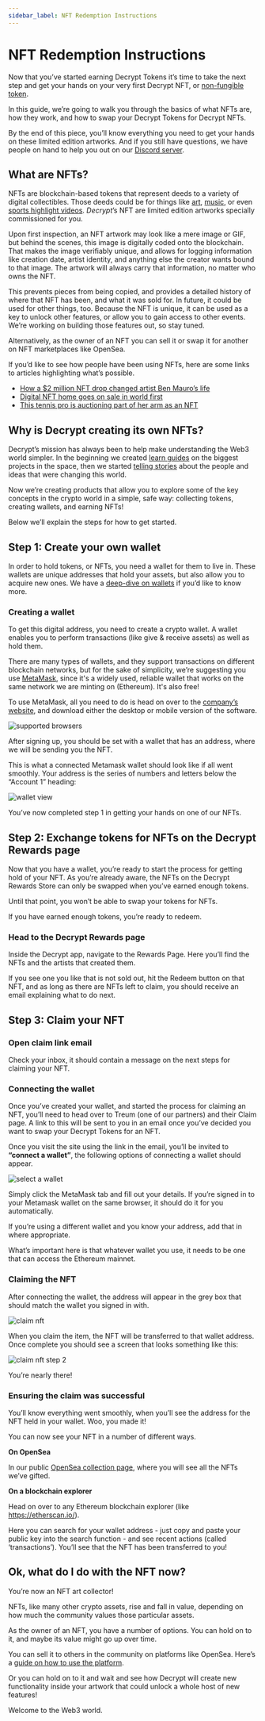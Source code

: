 ```yaml
---
sidebar_label: NFT Redemption Instructions
---
```


# NFT Redemption Instructions

Now that you’ve started earning Decrypt Tokens it’s time to take the next step and get your hands on your very first Decrypt NFT, or [non-fungible token](https://decrypt.co/resources/non-fungible-tokens-nfts-explained-guide-learn-blockchain). 

In this guide, we’re going to walk you through the basics of what NFTs are, how they work, and how to swap your Decrypt Tokens for Decrypt NFTs.  

By the end of this piece, you’ll know everything you need to get your hands on these limited edition artworks. And if you still have questions, we have people on hand to help you out on our [Discord server](https://decrypt.co/discord-invite). 

## What are NFTs?

NFTs are blockchain-based tokens that represent deeds to a variety of digital collectibles. Those deeds could be for things like <a href="https://decrypt.co/61208/sophia-the-robot-joins-nft-craze-with-ai-driven-crypto-artwork">art</a>, <a href="https://decrypt.co/61241/can-nfts-change-how-we-value-music">music</a>, or even <a href="https://decrypt.co/60142/nba-all-star-weekend-capitalize-nft-craze">sports highlight videos</a>. <i>Decrypt</i>’s NFT are limited edition artworks specially commissioned for you. 


Upon first inspection, an NFT artwork may look like a mere image or GIF, but behind the scenes, this image is digitally coded onto the blockchain. That makes the image verifiably unique, and allows for logging information like creation date, artist identity, and anything else the creator wants bound to that image. The artwork will always carry that information, no matter who owns the NFT.  

This prevents pieces from being copied, and provides a detailed history of where that NFT has been, and what it was sold for. In future, it could be used for other things, too. Because the NFT is unique, it can be used as a key to unlock other features, or allow you to gain access to other events. We’re working on building those features out, so stay tuned. 

Alternatively, as the owner of an NFT you can sell it or swap it for another on NFT marketplaces like OpenSea. 

If you’d like to see how people have been using NFTs, here are some links to articles highlighting what’s possible. 

* <a href="https://decrypt.co/61647/ben-mauro-nft-drop-evolution-interview">How a $2 million NFT drop changed artist Ben Mauro’s life</a>
* <a href="https://decrypt.co/61589/digital-nft-home-goes-on-sale-in-world-first">Digital NFT home goes on sale in world first</a>
* <a href="https://decrypt.co/61248/this-tennis-pro-is-auctioning-part-of-her-arm-as-an-nft">This tennis pro is auctioning part of her arm as an NFT</a> 

## Why is Decrypt creating its own NFTs?

Decrypt’s mission has always been to help make understanding the Web3 world simpler. In the beginning we created <a href="https://decrypt.co/learn">learn guides</a> on the biggest projects in the space, then we started <a href="https://decrypt.co/features">telling stories</a> about the people and ideas that were changing this world. 

Now we’re creating products that allow you to explore some of the key concepts in the crypto world in a simple, safe way: collecting tokens, creating wallets, and earning NFTs! 

Below we’ll explain the steps for how to get started.

## Step 1: Create your own wallet

In order to hold tokens, or NFTs, you need a wallet for them to live in. These wallets are unique addresses that hold your assets, but also allow you to acquire new ones. We have a <a href="https://decrypt.co/resources/wallets">deep-dive on wallets</a> if you’d like to know more. 

### Creating a wallet

To get this digital address, you need to create a crypto wallet. A wallet enables you to perform transactions (like give &amp; receive assets) as well as hold them. 

There are many types of wallets, and they support transactions on different blockchain networks, but for the sake of simplicity, we’re suggesting you use <a href="https://metamask.io/">MetaMask</a>, since it's a widely used, reliable wallet that works on the same network we are minting on (Ethereum). It's also free! 

To use MetaMask, all you need to do is head on over to the <a href="https://metamask.io/">company’s website</a>, and download either the desktop or mobile version of the software.

![supported browsers](https://wp.decrypt.co/wp-content/uploads/2021/03/image2.png)

After signing up, you should be set with a wallet that has an address, where we will be sending you the NFT.

This is what a connected Metamask wallet should look like if all went smoothly. Your address is the series of numbers and letters below the “Account 1” heading:

![wallet view](https://wp.decrypt.co/wp-content/uploads/2021/03/image3.png)

You’ve now completed step 1 in getting your hands on one of our NFTs.

## Step 2: Exchange tokens for NFTs on the Decrypt Rewards page

Now that you have a wallet, you’re ready to start the process for getting hold of your NFT. As you’re already aware, the NFTs on the Decrypt Rewards Store can only be swapped when you’ve earned enough tokens. 

Until that point, you won’t be able to swap your tokens for NFTs.

If you have earned enough tokens, you’re ready to redeem.

### Head to the Decrypt Rewards page

Inside the Decrypt app, navigate to the Rewards Page. Here you’ll find the NFTs and the artists that created them. 

If you see one you like that is not sold out, hit the Redeem button on that NFT, and as long as there are NFTs left to claim, you should receive an email explaining what to do next. 

## Step 3: Claim your NFT


### Open claim link email

Check your inbox, it should contain a message on the next steps for claiming your NFT. 

### Connecting the wallet

Once you’ve created your wallet, and started the process for claiming an NFT, you’ll need to head over to Treum (one of our partners) and their Claim page. A link to this will be sent to you in an email once you’ve decided you want to swap your Decrypt Tokens for an NFT.  

Once you visit the site using the link in the email, you’ll be invited to **“connect a wallet”**, the following options of connecting a wallet should appear. 

![select a wallet](https://wp.decrypt.co/wp-content/uploads/2021/03/image1-1-e1616433039564.png)

Simply click the MetaMask tab and fill out your details. If you’re signed in to your Metamask wallet on the same browser, it should do it for you automatically. 

If you’re using a different wallet and you know your address, add that in where appropriate. 

What’s important here is that whatever wallet you use, it needs to be one that can access the Ethereum mainnet.

### Claiming the NFT

After connecting the wallet, the address will appear in the grey box that should match the wallet you signed in with. 

![claim nft](https://wp.decrypt.co/wp-content/uploads/2021/03/image4-e1616433205846.png)

When you claim the item, the NFT will be transferred to that wallet address. Once complete you should see a screen that looks something like this:

![claim nft step 2](https://wp.decrypt.co/wp-content/uploads/2021/03/image6-e1616433132141.png)

You’re nearly there! 

### Ensuring the claim was successful

You’ll know everything went smoothly, when you’ll see the address for the NFT held in your wallet. Woo, you made it! 

You can now see your NFT in a number of different ways. 

**On OpenSea**

In our public <a href="https://opensea.io/collection/decrypt">OpenSea collection page</a>, where you will see all the NFTs we’ve gifted. 

**On a blockchain explorer**

Head on over to any Ethereum blockchain explorer (like <a href="https://etherscan.io/">https://etherscan.io/</a>).

Here you can search for your wallet address - just copy and paste your public key into the search function -  and see recent actions (called ‘transactions’). You’ll see that the NFT has been transferred to you!

## Ok, what do I do with the NFT now?

You’re now an NFT art collector! 

NFTs, like many other crypto assets, rise and fall in value, depending on how much the community values those particular assets.  

As the owner of an NFT, you have a number of options. You can hold on to it, and maybe its value might go up over time. 

You can sell it to others in the community on platforms like OpenSea. Here’s a <a href="https://opensea.io/blog/guides/welcome-to-opensea/">guide on how to use the platform</a>. 

Or you can hold on to it and wait and see how Decrypt will create new functionality inside your artwork that could unlock a whole host of new features! 

Welcome to the Web3 world. 
